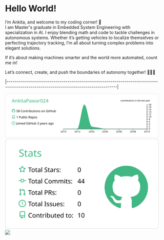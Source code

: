 # Hello World!
I’m Ankita, and welcome to my coding corner! 🚀 \
I am Master's graduate in Embedded System Engineering with specialization in AI. I enjoy blending math and code to tackle challenges in autonomous systems. Whether it’s getting vehicles to localize themselves or perfecting trajectory tracking, I’m all about turning complex problems into elegant solutions.

If it’s about making machines smarter and the world more automated, count me in!

Let’s connect, create, and push the boundaries of autonomy together! 🚗🤖💡


|--------------------------------------------------------------------------------------------------------------------------------------|


[![](https://raw.githubusercontent.com/AnkitaPawar024/AnkitaPawar024/master/profile-summary-card-output/vue/0-profile-details.svg)](https://github.com/vn7n24fzkq/github-profile-summary-cards)
[![](https://raw.githubusercontent.com/AnkitaPawar024/AnkitaPawar024/master/profile-summary-card-output/vue/3-stats.svg)](https://github.com/vn7n24fzkq/github-profile-summary-cards) 
[![](https://raw.githubusercontent.com/AnkitaPawar024/AnkitaPawar024/master/profile-summary-card-output/vue/1-repos-per-language.svg)](https://github.com/vn7n24fzkq/github-profile-summary-cards) 

